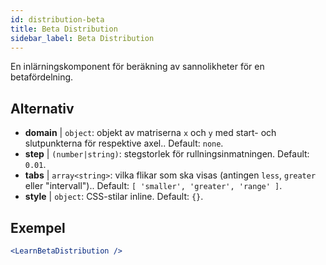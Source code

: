 ```yaml
---
id: distribution-beta
title: Beta Distribution
sidebar_label: Beta Distribution
---
```


En inlärningskomponent för beräkning av sannolikheter för en betafördelning.

## Alternativ

* __domain__ | `object`: objekt av matriserna `x` och `y` med start- och slutpunkterna för respektive axel.. Default: `none`.
* __step__ | `(number|string)`: stegstorlek för rullningsinmatningen. Default: `0.01`.
* __tabs__ | `array<string>`: vilka flikar som ska visas (antingen `less`, `greater` eller "intervall").. Default: `[
  'smaller',
  'greater',
  'range'
]`.
* __style__ | `object`: CSS-stilar inline. Default: `{}`.


## Exempel

```jsx live
<LearnBetaDistribution />
```

